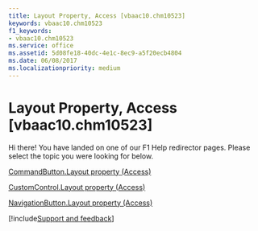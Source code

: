 ```yaml
---
title: Layout Property, Access [vbaac10.chm10523]
keywords: vbaac10.chm10523
f1_keywords:
- vbaac10.chm10523
ms.service: office
ms.assetid: 5d08fe18-40dc-4e1c-8ec9-a5f20ecb4804
ms.date: 06/08/2017
ms.localizationpriority: medium
---
```



# Layout Property, Access [vbaac10.chm10523]

Hi there! You have landed on one of our F1 Help redirector pages. Please select the topic you were looking for below.

[CommandButton.Layout property (Access)](https://msdn.microsoft.com/library/61e0b921-ee37-af21-e84f-64f0b682e05c%28Office.15%29.aspx)

[CustomControl.Layout property (Access)](https://msdn.microsoft.com/library/5954580e-18f6-87c0-107b-902065cebc90%28Office.15%29.aspx)

[NavigationButton.Layout property (Access)](https://msdn.microsoft.com/library/345bd2bf-1f4f-21d5-c4cf-b5fb41f280ea%28Office.15%29.aspx)

[!include[Support and feedback](~/includes/feedback-boilerplate.md)]
